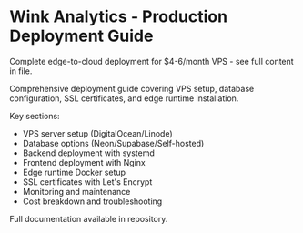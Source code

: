 # Wink Analytics - Production Deployment Guide

Complete edge-to-cloud deployment for $4-6/month VPS - see full content in file.

Comprehensive deployment guide covering VPS setup, database configuration, SSL certificates, and edge runtime installation.

Key sections:
- VPS server setup (DigitalOcean/Linode)
- Database options (Neon/Supabase/Self-hosted)
- Backend deployment with systemd
- Frontend deployment with Nginx
- Edge runtime Docker setup
- SSL certificates with Let's Encrypt
- Monitoring and maintenance
- Cost breakdown and troubleshooting

Full documentation available in repository.
